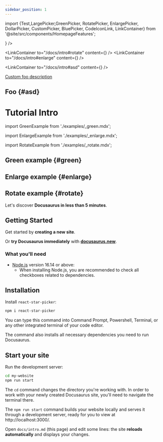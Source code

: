```yaml
---
sidebar_position: 1
---
```


import {Test,LargePicker,GreenPicker, RotatePicker, EnlargePicker, DollarPicker, CustomPicker, BluePicker, CodeIconLink, LinkContainer} from '@site/src/components/HomepageFeatures';

<Test />
<LargePicker />
<LinkContainer
to="/docs/intro#green"
content={<GreenPicker />}
/>

<LinkContainer
to="/docs/intro#rotate"
content={<RotatePicker />}
/>
<LinkContainer
to="/docs/intro#enlarge"
content={<EnlargePicker />}
/>
<DollarPicker />
<CustomPicker />
<BluePicker />

<CodeIconLink to="/docs/intro#asd" />

<LinkContainer
to="/docs/intro#asd"
content={<LargePicker />}
/>

[Custom foo description](intro#asd)

## Foo {#asd}

# Tutorial Intro

import GreenExample from './examples/\_green.mdx';

import EnlargeExample from './examples/\_enlarge.mdx';

import RotateExample from './examples/\_rotate.mdx';

## Green example {#green}

<GreenExample />

## Enlarge example {#enlarge}

<EnlargeExample />

## Rotate example {#rotate}

<RotateExample />

Let's discover **Docusaurus in less than 5 minutes**.

## Getting Started

Get started by **creating a new site**.

Or **try Docusaurus immediately** with **[docusaurus.new](https://docusaurus.new)**.

### What you'll need

- [Node.js](https://nodejs.org/en/download/) version 16.14 or above:
  - When installing Node.js, you are recommended to check all checkboxes related to dependencies.

## Installation

Install `react-star-picker`:

```bash
npm i react-star-picker
```

You can type this command into Command Prompt, Powershell, Terminal, or any other integrated terminal of your code editor.

The command also installs all necessary dependencies you need to run Docusaurus.

## Start your site

Run the development server:

```bash
cd my-website
npm run start
```

The `cd` command changes the directory you're working with. In order to work with your newly created Docusaurus site, you'll need to navigate the terminal there.

The `npm run start` command builds your website locally and serves it through a development server, ready for you to view at http://localhost:3000/.

Open `docs/intro.md` (this page) and edit some lines: the site **reloads automatically** and displays your changes.
